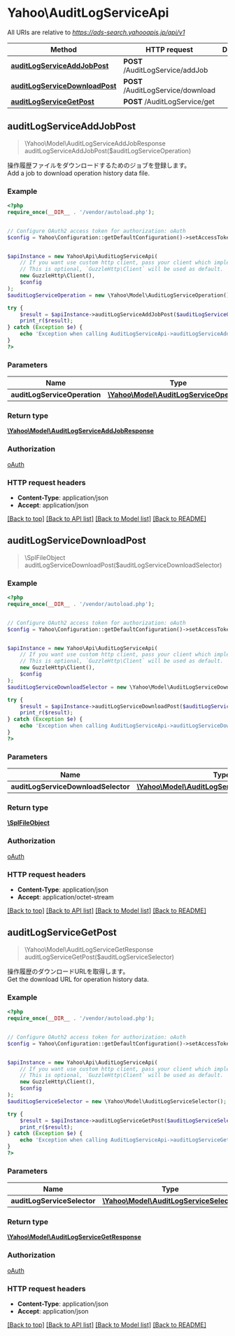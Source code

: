 # Yahoo\AuditLogServiceApi

All URIs are relative to *https://ads-search.yahooapis.jp/api/v1*

Method | HTTP request | Description
------------- | ------------- | -------------
[**auditLogServiceAddJobPost**](AuditLogServiceApi.md#auditLogServiceAddJobPost) | **POST** /AuditLogService/addJob | 
[**auditLogServiceDownloadPost**](AuditLogServiceApi.md#auditLogServiceDownloadPost) | **POST** /AuditLogService/download | 
[**auditLogServiceGetPost**](AuditLogServiceApi.md#auditLogServiceGetPost) | **POST** /AuditLogService/get | 



## auditLogServiceAddJobPost

> \Yahoo\Model\AuditLogServiceAddJobResponse auditLogServiceAddJobPost($auditLogServiceOperation)



<div lang=\"ja\">操作履歴ファイルをダウンロードするためのジョブを登録します。</div><div lang=\"en\">Add a job to download operation history data file.</div>

### Example

```php
<?php
require_once(__DIR__ . '/vendor/autoload.php');


// Configure OAuth2 access token for authorization: oAuth
$config = Yahoo\Configuration::getDefaultConfiguration()->setAccessToken('YOUR_ACCESS_TOKEN');


$apiInstance = new Yahoo\Api\AuditLogServiceApi(
    // If you want use custom http client, pass your client which implements `GuzzleHttp\ClientInterface`.
    // This is optional, `GuzzleHttp\Client` will be used as default.
    new GuzzleHttp\Client(),
    $config
);
$auditLogServiceOperation = new \Yahoo\Model\AuditLogServiceOperation(); // \Yahoo\Model\AuditLogServiceOperation | 

try {
    $result = $apiInstance->auditLogServiceAddJobPost($auditLogServiceOperation);
    print_r($result);
} catch (Exception $e) {
    echo 'Exception when calling AuditLogServiceApi->auditLogServiceAddJobPost: ', $e->getMessage(), PHP_EOL;
}
?>
```

### Parameters


Name | Type | Description  | Notes
------------- | ------------- | ------------- | -------------
 **auditLogServiceOperation** | [**\Yahoo\Model\AuditLogServiceOperation**](../Model/AuditLogServiceOperation.md)|  | [optional]

### Return type

[**\Yahoo\Model\AuditLogServiceAddJobResponse**](../Model/AuditLogServiceAddJobResponse.md)

### Authorization

[oAuth](../../README.md#oAuth)

### HTTP request headers

- **Content-Type**: application/json
- **Accept**: application/json

[[Back to top]](#) [[Back to API list]](../../README.md#documentation-for-api-endpoints)
[[Back to Model list]](../../README.md#documentation-for-models)
[[Back to README]](../../README.md)


## auditLogServiceDownloadPost

> \SplFileObject auditLogServiceDownloadPost($auditLogServiceDownloadSelector)



### Example

```php
<?php
require_once(__DIR__ . '/vendor/autoload.php');


// Configure OAuth2 access token for authorization: oAuth
$config = Yahoo\Configuration::getDefaultConfiguration()->setAccessToken('YOUR_ACCESS_TOKEN');


$apiInstance = new Yahoo\Api\AuditLogServiceApi(
    // If you want use custom http client, pass your client which implements `GuzzleHttp\ClientInterface`.
    // This is optional, `GuzzleHttp\Client` will be used as default.
    new GuzzleHttp\Client(),
    $config
);
$auditLogServiceDownloadSelector = new \Yahoo\Model\AuditLogServiceDownloadSelector(); // \Yahoo\Model\AuditLogServiceDownloadSelector | 

try {
    $result = $apiInstance->auditLogServiceDownloadPost($auditLogServiceDownloadSelector);
    print_r($result);
} catch (Exception $e) {
    echo 'Exception when calling AuditLogServiceApi->auditLogServiceDownloadPost: ', $e->getMessage(), PHP_EOL;
}
?>
```

### Parameters


Name | Type | Description  | Notes
------------- | ------------- | ------------- | -------------
 **auditLogServiceDownloadSelector** | [**\Yahoo\Model\AuditLogServiceDownloadSelector**](../Model/AuditLogServiceDownloadSelector.md)|  | [optional]

### Return type

[**\SplFileObject**](../Model/\SplFileObject.md)

### Authorization

[oAuth](../../README.md#oAuth)

### HTTP request headers

- **Content-Type**: application/json
- **Accept**: application/octet-stream

[[Back to top]](#) [[Back to API list]](../../README.md#documentation-for-api-endpoints)
[[Back to Model list]](../../README.md#documentation-for-models)
[[Back to README]](../../README.md)


## auditLogServiceGetPost

> \Yahoo\Model\AuditLogServiceGetResponse auditLogServiceGetPost($auditLogServiceSelector)



<div lang=\"ja\">操作履歴のダウンロードURLを取得します。</div><div lang=\"en\">Get the download URL for operation history data.</div>

### Example

```php
<?php
require_once(__DIR__ . '/vendor/autoload.php');


// Configure OAuth2 access token for authorization: oAuth
$config = Yahoo\Configuration::getDefaultConfiguration()->setAccessToken('YOUR_ACCESS_TOKEN');


$apiInstance = new Yahoo\Api\AuditLogServiceApi(
    // If you want use custom http client, pass your client which implements `GuzzleHttp\ClientInterface`.
    // This is optional, `GuzzleHttp\Client` will be used as default.
    new GuzzleHttp\Client(),
    $config
);
$auditLogServiceSelector = new \Yahoo\Model\AuditLogServiceSelector(); // \Yahoo\Model\AuditLogServiceSelector | 

try {
    $result = $apiInstance->auditLogServiceGetPost($auditLogServiceSelector);
    print_r($result);
} catch (Exception $e) {
    echo 'Exception when calling AuditLogServiceApi->auditLogServiceGetPost: ', $e->getMessage(), PHP_EOL;
}
?>
```

### Parameters


Name | Type | Description  | Notes
------------- | ------------- | ------------- | -------------
 **auditLogServiceSelector** | [**\Yahoo\Model\AuditLogServiceSelector**](../Model/AuditLogServiceSelector.md)|  | [optional]

### Return type

[**\Yahoo\Model\AuditLogServiceGetResponse**](../Model/AuditLogServiceGetResponse.md)

### Authorization

[oAuth](../../README.md#oAuth)

### HTTP request headers

- **Content-Type**: application/json
- **Accept**: application/json

[[Back to top]](#) [[Back to API list]](../../README.md#documentation-for-api-endpoints)
[[Back to Model list]](../../README.md#documentation-for-models)
[[Back to README]](../../README.md)

